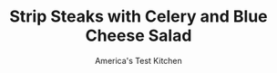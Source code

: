 ---
layout: ../../layouts/MarkdownPostLayout.astro
title: Strip Steaks with Celery and Blue Cheese Salad
author: America's Test Kitchen
pubDate: 2023-03-15
description: "Smoked paprika and sherry vinegar provide deep flavor to the salad and sauce that pair with the steaks."
image_url: https://res.cloudinary.com/hksqkdlah/image/upload/ar_1:1,c_fill,dpr_2.0,f_auto,fl_lossy.progressive.strip_profile,g_faces:auto,q_auto:low,w_344/SFS_StripSteaksCeleryBlueCheeseSalad-48_v3i6nc
tags: ["Main Courses","Cheese","Beef","Weeknight","Salads"]
calories: 3805
protein: 48
carbohydrates: 7
fats: 79
fiber: 3
ingredients: ["¼ cup, extra-virgin olive oil, divided","3 tablespoons, sherry vinegar, divided","1 tablespoon, honey","2 teaspoons, table salt, divided","1½ teaspoons, pepper, divided","1¼ teaspoons, smoked paprika, divided","8 , celery ribs, sliced thin on bias, plus ⅓ cup celery leaves","3 ounces, blue cheese, crumbled (¾ cup)","⅓ cup, almonds, toasted and chopped","2 (1-pound), strip steaks, 1 inch thick, trimmed and halved crosswise","6 tablespoons, unsalted butter"]
serves: 4
time: "30 minutes"
instructions: ["Whisk 3 tablespoons oil, 2 tablespoons vinegar, honey, ½ teaspoon salt, ½ teaspoon pepper, and ¾ teaspoon paprika together in large bowl. Add celery and celery leaves, blue cheese, and almonds and toss to combine; set aside.","Pat steaks dry with paper towels and sprinkle all over with remaining 1½ teaspoons salt and remaining 1 teaspoon pepper. Heat remaining 1 tablespoon oil in 12-inch skillet over high heat until just smoking. Add steaks and cook, flipping every 2 minutes, until well browned and meat registers 120 to 125 degrees (for medium-rare), 6 to 10 minutes. Transfer steaks to carving board, tent with foil, and let rest.","Melt butter in now-empty skillet over medium heat. Add remaining ½ teaspoon paprika and cook until fragrant, about 30 seconds. Off heat, whisk in remaining 1 tablespoon vinegar and any accumulated juices from steak. Slice steaks and serve with sauce and salad."]
nutrition: ["1043 mg Potassium, K","525 mg Phosphorus, P","229 mg Calcium, Ca","4 mg Iron, Fe","91 mg Magnesium, Mg","934 mg Sodium, Na","7 mg Zinc, Zn","79 g Total lipid (fat)","9 mg Niacin","35 g Fatty acids, total monounsaturated","5 g Fatty acids, total polyunsaturated","9 mg Vitamin C, total ascorbic acid","232 mg Cholesterol","32 g Fatty acids, total saturated","3 g Fiber, total dietary","64 µg Folate, food","6 g Sugars, total","121 µg Vitamin K (phylloquinone)","233 g Water","11 g Carbohydrate, by difference","52 µg Folate, DFE","48 g Protein","6 mg Vitamin E (alpha-tocopherol)","6 µg Vitamin B-12","252 µg Vitamin A, RAE","7 g Carbohydrates (net)","951 kcal Energy","4 g Sugars, added","3805 calories"]
notes: "You can substitute ⅓ cup fresh parsley leaves for the celery leaves, if desired."
---